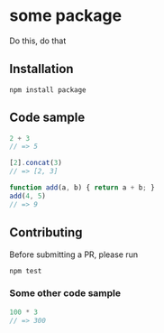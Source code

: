 # some package

Do this, do that

## Installation

```
npm install package
```

## Code sample

```js
2 + 3
// => 5

[2].concat(3)
// => [2, 3]

function add(a, b) { return a + b; }
add(4, 5)
// => 9
```

## Contributing

Before submitting a PR, please run
```
npm test
```

### Some other code sample
```js
100 * 3
// => 300
```
